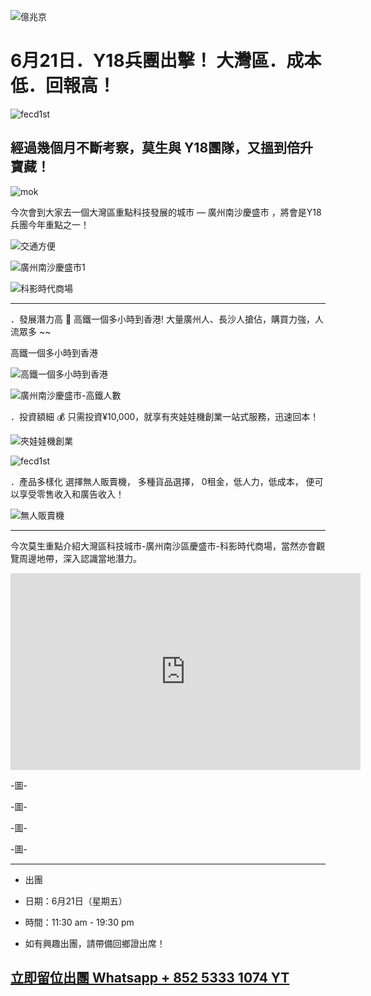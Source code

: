 
![億兆京](./footer-logo.png "億兆京")


# 6月21日．Y18兵團出擊！ 大灣區．成本低．回報高！


![fecd1st](./WhatsApp%20Image%202019-06-14%20at%2019.11.10.jpeg "fecd1st")


## 經過幾個月不斷考察，莫生與 Y18團隊，又搵到倍升寶藏！

![mok](./WhatsApp%20Image%202019-06-16%20at%2021.58.32.jpeg "mok")


今次會到大家去一個大灣區重點科技發展的城市 — 廣州南沙慶盛市 ，將會是Y18兵團今年重點之一！




![交通方便](./交通方便.jpg "交通方便")

![廣州南沙慶盛市1](./廣州南沙慶盛市1.jpg "廣州南沙慶盛市1")

![科影時代商場](./科影時代商場.jpg "科影時代商場")


---


．發展潛力高 🚄
高鐵一個多小時到香港! 大量廣州人、長沙人搶佔，購買力強，人流眾多 ~~



高鐵一個多小時到香港

![高鐵一個多小時到香港](./高鐵一個多小時到香港.jpg "高鐵一個多小時到香港")



![廣州南沙慶盛市-高鐵人數](./廣州南沙慶盛市-高鐵人數.jpg "廣州南沙慶盛市-高鐵人數")


．投資額細 💰
只需投資¥10,000，就享有夾娃娃機創業一站式服務，迅速回本！


![夾娃娃機創業](./夾娃娃機創業.jpg "夾娃娃機創業")



![fecd1st](./WhatsApp%20Image%202019-06-14%20at%2019.11.10.jpeg "fecd1st")


．產品多樣化
選擇無人販賣機， 多種貨品選擇， 0租金，低人力，低成本， 便可以享受零售收入和廣告收入！


![無人販賣機](./無人販賣機.jpg "無人販賣機")

---


今次莫生重點介紹大灣區科技城市-廣州南沙區慶盛市-科影時代商場，當然亦會觀覽周邊地帶，深入認識當地潛力。



<iframe width="560" height="315" src="https://www.youtube.com/embed/OHT3NwRJb7A?start=255" frameborder="0" allow="accelerometer; autoplay; encrypted-media; gyroscope; picture-in-picture" allowfullscreen></iframe>



-圖-


-圖-


-圖-


-圖-


---

 - 出團 

 - 日期：6月21日（星期五）

 - 時間：11:30 am - 19:30 pm

 - 如有興趣出團，請帶備回鄉證出席！ 

## [立即留位出團 Whatsapp + 852 5333 1074 YT](https://api.whatsapp.com/send?phone=85253331074&text=我要去大灣區創業 )







